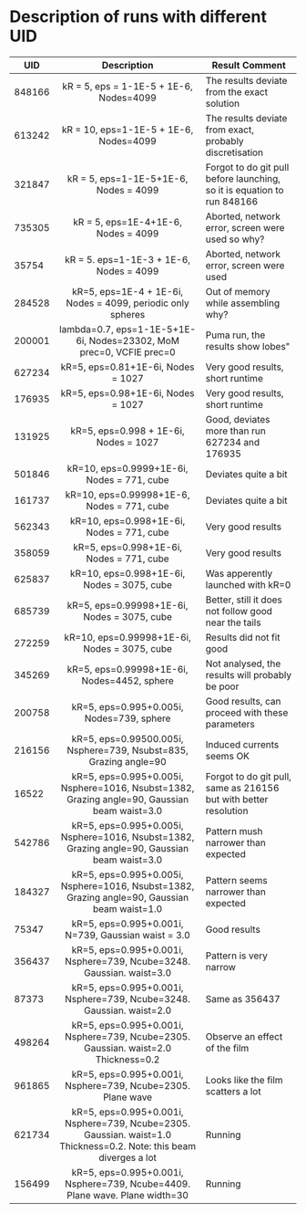 # Description of runs with different UID

UID    | Description                   | Result Comment                                                  |
-------|:-----------------------------:|-----------------------------------------------------------------|
848166 | kR = 5, eps = 1-1E-5 + 1E-6, Nodes=4099   | The results deviate from the exact solution         |
613242 | kR = 10, eps=1-1E-5 + 1E-6, Nodes=4099    | The results deviate from exact, probably discretisation |
321847 | kR = 5, eps=1-1E-5+1E-6, Nodes = 4099     | Forgot to do git pull before launching, so it is equation to run 848166 |
735305 | kR = 5, eps=1E-4+1E-6, Nodes = 4099 | Aborted, network error, screen were used so why? |
35754  | kR = 5. eps=1-1E-3 + 1E-6, Nodes = 4099 | Aborted, network error, screen were used  |
284528 | kR=5, eps=1E-4 + 1E-6i, Nodes = 4099, periodic only spheres | Out of memory while assembling why? |
200001 | lambda=0.7, eps=1-1E-5+1E-6i, Nodes=23302, MoM prec=0, VCFIE prec=0 | Puma run, the results show lobes" |
627234 | kR=5, eps=0.81+1E-6i, Nodes = 1027 | Very good results, short runtime |
176935 | kR=5, eps=0.98+1E-6i, Nodes = 1027 | Very good results, short runtime |
131925 | kR=5, eps=0.998 + 1E-6i, Nodes = 1027  | Good, deviates more than run 627234 and 176935 |
501846 | kR=10, eps=0.9999+1E-6i, Nodes = 771, cube | Deviates quite a bit |
161737 | kR=10, eps=0.99998+1E-6, Nodes = 771, cube | Deviates quite a bit |
562343 | kR=10, eps=0.998+1E-6i, Nodes = 771, cube | Very good results |
358059 | kR=5, eps=0.998+1E-6i, Nodes = 771, cube | Very good results |
625837 | kR=10, eps=0.998+1E-6i, Nodes = 3075, cube | Was apperently launched with kR=0 |
| 685739 | kR=5, eps=0.99998+1E-6i, Nodes = 3075, cube | Better, still it does not follow good near the tails |
| 272259 | kR=10, eps=0.99998+1E-6i, Nodes = 3075, cube | Results did not fit good |
| 345269 | kR=5, eps=0.99998+1E-6i, Nodes=4452, sphere | Not analysed, the results will probably be poor |
|200758 | kR=5, eps=0.995+0.005i, Nodes=739, sphere | Good results, can proceed with these parameters |
| 216156 | kR=5, eps=0.99500.005i, Nsphere=739, Nsubst=835, Grazing angle=90 | Induced currents seems OK |
| 16522 | kR=5, eps=0.995+0.005i, Nsphere=1016, Nsubst=1382, Grazing angle=90, Gaussian beam waist=3.0  | Forgot to do git pull, same as 216156 but with better resolution |
| 542786 | kR=5, eps=0.995+0.005i, Nsphere=1016, Nsubst=1382, Grazing angle=90, Gaussian beam waist=3.0 | Pattern mush narrower than expected |
| 184327 | kR=5, eps=0.995+0.005i, Nsphere=1016, Nsubst=1382, Grazing angle=90, Gaussian beam waist=1.0 | Pattern seems narrower than expected |
| 75347 | kR=5, eps=0.995+0.001i, N=739, Gaussian waist = 3.0 | Good results  |  
| 356437 | kR=5, eps=0.995+0.001i, Nsphere=739, Ncube=3248. Gaussian. waist=3.0 | Pattern is very narrow |
| 87373 | kR=5, eps=0.995+0.001i, Nsphere=739, Ncube=3248. Gaussian. waist=2.0 | Same as 356437 |
| 498264 | kR=5, eps=0.995+0.001i, Nsphere=739, Ncube=2305. Gaussian. waist=2.0 Thickness=0.2 | Observe an effect of the film |
| 961865 | kR=5, eps=0.995+0.001i, Nsphere=739, Ncube=2305. Plane wave | Looks like the film scatters a lot |
| 621734 | kR=5, eps=0.995+0.001i, Nsphere=739, Ncube=2305. Gaussian. waist=1.0 Thickness=0.2. Note: this beam diverges a lot | Running |
| 156499 | kR=5, eps=0.995+0.001i, Nsphere=739, Ncube=4409. Plane wave. Plane width=30 | Running |

